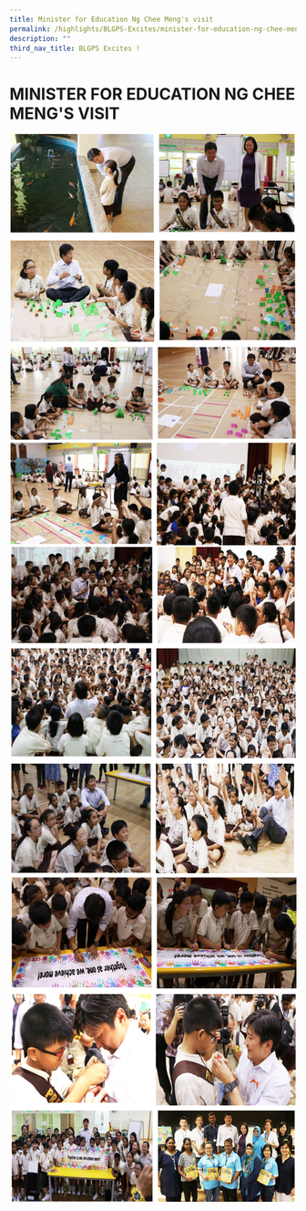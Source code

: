 ```yaml
---
title: Minister for Education Ng Chee Meng's visit
permalink: /highlights/BLGPS-Excites/minister-for-education-ng-chee-mengs-visit/
description: ""
third_nav_title: BLGPS Excites !
---
```

# MINISTER FOR EDUCATION NG CHEE MENG'S VISIT

![](/images/minister%20visit%201.png)
![](/images/minister%20visit%202.png)
![](/images/minister%20visit%203.png)